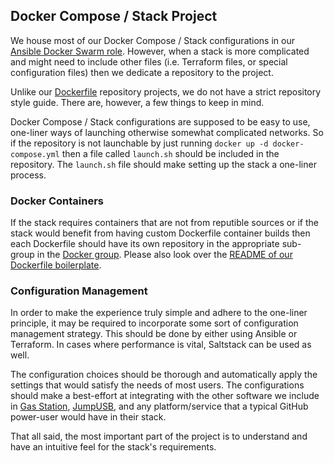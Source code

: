 ## Docker Compose / Stack Project

We house most of our Docker Compose / Stack configurations in our [Ansible Docker Swarm role](https://github.com/megabyte-labs/ansible-swarm). However, when a stack is more complicated and might need to include other files (i.e. Terraform files, or special configuration files) then we dedicate a repository to the project.

Unlike our [Dockerfile](https://gitlab.com/megabyte-labs/templates/docker) repository projects, we do not have a strict repository style guide. There are, however, a few things to keep in mind.

Docker Compose / Stack configurations are supposed to be easy to use, one-liner ways of launching otherwise somewhat complicated networks. So if the repository is not launchable by just running `docker up -d docker-compose.yml` then a file called `launch.sh` should be included in the repository. The `launch.sh` file should make setting up the stack a one-liner process.

### Docker Containers

If the stack requires containers that are not from reputible sources or if the stack would benefit from having custom Dockerfile container builds then each Dockerfile should have its own repository in the appropriate sub-group in the [Docker group](https://gitlab.com/megabyte-labs/docker). Please also look over the [README of our Dockerfile boilerplate](https://gitlab.com/megabyte-labs/template/docker).

### Configuration Management

In order to make the experience truly simple and adhere to the one-liner principle, it may be required to incorporate some sort of configuration management strategy. This should be done by either using Ansible or Terraform. In cases where performance is vital, Saltstack can be used as well.

The configuration choices should be thorough and automatically apply the settings that would satisfy the needs of most users. The configurations should make a best-effort at integrating with the other software we include in [Gas Station](https://github.com/megabyte-labs/Gas-Station), [JumpUSB](https://jumpusb.com), and any platform/service that a typical GitHub power-user would have in their stack.

That all said, the most important part of the project is to understand and have an intuitive feel for the stack's requirements.
